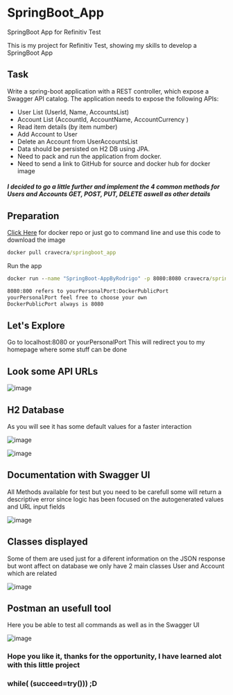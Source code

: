 # SpringBoot_App
SpringBoot App for Refinitiv Test

This is my project for Refinitiv Test, showing my skills to develop a SpringBoot App
<h2>Task</h2>
Write a spring-boot application with a REST controller, which expose a Swagger API catalog.
The application needs to expose the following APIs:

- User List (UserId, Name, AccountsList)
- Account List (AccountId, AccountName, AccountCurrency )
- Read item details (by item number)
- Add Account to User
- Delete an Account from UserAccountsList
- Data should be persisted on H2 DB using JPA.
- Need to pack and run the application from docker.
- Need to send a link to GitHub for source and docker hub for docker image

<h5>I decided to go a little further and implement the 4 common methods for Users and Accounts GET, POST, PUT, DELETE aswell as other details</h5>

<h2>Preparation</h2>

[Click Here](https://hub.docker.com/r/cravecra/springboot_app) for docker repo
or just go to command line and use this code to download the image
```cmd
docker pull cravecra/springboot_app
```
Run the app
```cmd
docker run --name "SpringBoot-AppByRodrigo" -p 8080:8080 cravecra/springboot_app
```
```cmd
8080:800 refers to yourPersonalPort:DockerPublicPort
yourPersonalPort feel free to choose your own
DockerPublicPort always is 8080
```

<h2>Let's Explore</h2>
Go to localhost:8080 or yourPersonalPort
This will redirect you to my homepage where some stuff can be done

<h2>Look some API URLs</h2>

![image](https://user-images.githubusercontent.com/39195885/86551681-6350b300-bf0b-11ea-8e57-e393806bcdb1.png)

<h2>H2 Database </h2>
As you will see it has some default values for a faster interaction

![image](https://user-images.githubusercontent.com/39195885/86551913-0d303f80-bf0c-11ea-8c01-a7936c7f964c.png)

![image](https://user-images.githubusercontent.com/39195885/86551984-449eec00-bf0c-11ea-8216-9186fb71bca1.png)

<h2>Documentation with Swagger UI</h2>
All Methods available for test but you need to be carefull some will return a descriptive error since
logic has been focused on the autogenerated values and URL input fields

![image](https://user-images.githubusercontent.com/39195885/86552041-7021d680-bf0c-11ea-82f2-63ada5cfd244.png)

<h2>Classes displayed</h2>
Some of them are used just for a diferent information on the JSON response but wont affect on database 
we only have 2 main classes User and Account which are related

![image](https://user-images.githubusercontent.com/39195885/86552155-c7c04200-bf0c-11ea-9632-b3032c42db73.png)

<h2>Postman an usefull tool</h2>
Here you be able to test all commands as well as in the Swagger UI

![image](https://user-images.githubusercontent.com/39195885/86552326-45844d80-bf0d-11ea-8d5e-afeaec0527e4.png)

<h3> Hope you like it, thanks for the opportunity, I have learned alot with this little project <h3>
<h3> while( (succeed=try())) ;D </h3>



